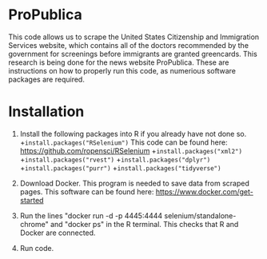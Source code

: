 # ProPublica

This code allows us to scrape the United States Citizenship and Immigration Services website, which contains all of the doctors recommended by the government for screenings before immigrants are granted greencards. This research is being done for the news website ProPublica. These are instructions on how to properly run this code, as numerious software packages are required.

# Installation

1. Install the following packages into R if you already have not done so.
+`install.packages("RSelenium")` This code can be found here: https://github.com/ropensci/RSelenium
+`install.packages("xml2")`
+`install.packages("rvest")`
+`install.packages("dplyr")`
+`install.packages("purr")`
+`install.packages("tidyverse")`

2. Download Docker. This program is needed to save data from scraped pages. This software can be found here: https://www.docker.com/get-started

3. Run the lines "docker run -d -p 4445:4444 selenium/standalone-chrome" and "docker ps" in the R terminal. This checks that R and Docker are connected.

4. Run code.
